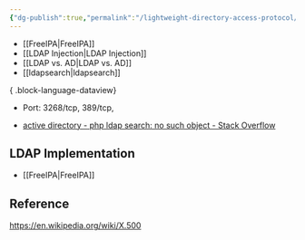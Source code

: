```yaml
---
{"dg-publish":true,"permalink":"/lightweight-directory-access-protocol/"}
---
```


- [[FreeIPA\|FreeIPA]]
- [[LDAP Injection\|LDAP Injection]]
- [[LDAP vs. AD\|LDAP vs. AD]]
- [[ldapsearch\|ldapsearch]]

{ .block-language-dataview}


- Port: 3268/tcp, 389/tcp, 


- [active directory - php ldap search: no such object - Stack Overflow](https://stackoverflow.com/questions/15108969/php-ldap-search-no-such-object)


## LDAP Implementation

- [[FreeIPA\|FreeIPA]]

## Reference

https://en.wikipedia.org/wiki/X.500
